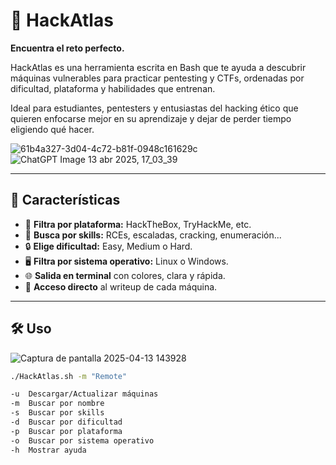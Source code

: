 # 🧭 HackAtlas

**Encuentra el reto perfecto.**

HackAtlas es una herramienta escrita en Bash que te ayuda a descubrir máquinas vulnerables para practicar pentesting y CTFs, ordenadas por dificultad, plataforma y habilidades que entrenan.

Ideal para estudiantes, pentesters y entusiastas del hacking ético que quieren enfocarse mejor en su aprendizaje y dejar de perder tiempo eligiendo qué hacer.

![61b4a327-3d04-4c72-b81f-0948c161629c](https://github.com/user-attachments/assets/de846c5d-0b13-4389-9b8a-9178fc9c3fb8)
![ChatGPT Image 13 abr 2025, 17_03_39](https://github.com/user-attachments/assets/7f436522-e04e-4aba-88cc-5452caafea99)

---



## 🚀 Características

- 🎯 **Filtra por plataforma:** HackTheBox, TryHackMe, etc.
- 🧠 **Busca por skills:** RCEs, escaladas, cracking, enumeración...
- 🔒 **Elige dificultad:** Easy, Medium o Hard.
- 🖥️ **Filtra por sistema operativo:** Linux o Windows.
- 🌐 **Salida en terminal** con colores, clara y rápida.
- 🔗 **Acceso directo** al writeup de cada máquina.

---

## 🛠️ Uso

![Captura de pantalla 2025-04-13 143928](https://github.com/user-attachments/assets/657eec64-f27f-44d3-addd-8f17b3437f75)

```bash
./HackAtlas.sh -m "Remote"

-u  Descargar/Actualizar máquinas
-m  Buscar por nombre
-s  Buscar por skills
-d  Buscar por dificultad
-p  Buscar por plataforma
-o  Buscar por sistema operativo
-h  Mostrar ayuda


